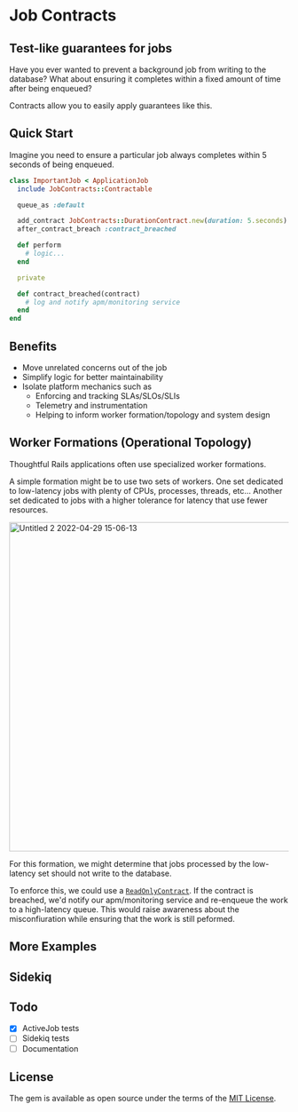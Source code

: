 # Job Contracts

## Test-like guarantees for jobs

Have you ever wanted to prevent a background job from writing to the database?
What about ensuring it completes within a fixed amount of time after being enqueued?

Contracts allow you to easily apply guarantees like this.

## Quick Start

Imagine you need to ensure a particular job always completes within 5 seconds of being enqueued.

```ruby
class ImportantJob < ApplicationJob
  include JobContracts::Contractable

  queue_as :default

  add_contract JobContracts::DurationContract.new(duration: 5.seconds)
  after_contract_breach :contract_breached

  def perform
    # logic...
  end

  private

  def contract_breached(contract)
    # log and notify apm/monitoring service
  end
end
```

## Benefits

- Move unrelated concerns out of the job
- Simplify logic for better maintainability
- Isolate platform mechanics such as
  - Enforcing and tracking SLAs/SLOs/SLIs
  - Telemetry and instrumentation
  - Helping to inform worker formation/topology and system design

## Worker Formations (Operational Topology)

Thoughtful Rails applications often use specialized worker formations.

A simple formation might be to use two sets of workers.
One set dedicated to low-latency jobs with plenty of CPUs, processes, threads, etc...
Another set dedicated to jobs with a higher tolerance for latency that use fewer resources.

<img width="593" alt="Untitled 2 2022-04-29 15-06-13" src="https://user-images.githubusercontent.com/32920/166069103-e316dcc7-e601-43d0-90df-ad0eda20409b.png">

For this formation, we might determine that jobs processed by the low-latency set should not write to the database.

To enforce this, we could use a [`ReadOnlyContract`](https://github.com/hopsoft/job_contracts/blob/main/lib/job_contracts/contracts/read_only_contract.rb).
If the contract is breached, we'd notify our apm/monitoring service and re-enqueue the work to a high-latency queue.
This would raise awareness about the misconfiuration while ensuring that the work is still peformed.

## More Examples

## Sidekiq

## Todo

- [x] ActiveJob tests
- [ ] Sidekiq tests
- [ ] Documentation

## License

The gem is available as open source under the terms of the [MIT License](https://opensource.org/licenses/MIT).
